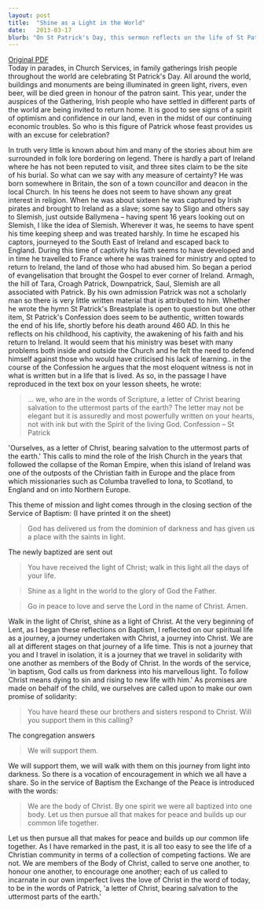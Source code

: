 ```yaml
---
layout: post
title:  "Shine as a Light in the World"
date:   2013-03-17
blurb: "On St Patrick's Day, this sermon reflects on the life of St Patrick, his journey of faith, and his mission to spread the Gospel in Ireland. The sermon draws parallels between Patrick's mission and the call for all Christians to be 'a letter of Christ', shining as a light in the world. It emphasizes the importance of community, support, and encouragement in the Christian journey."
---
```

[Original PDF](/assets/pdf/lent52013.pdf)    
Today in parades, in Church Services, in family gatherings Irish people throughout the world are celebrating St Patrick's Day. All around the world, buildings and monuments are being illuminated in green light, rivers, even beer, will be died green in honour of the patron saint. This year, under the auspices of the Gathering, Irish people who have settled in different parts of the world are being invited to return home. It is good to see signs of a spirit of optimism and confidence in our land, even in the midst of our continuing economic troubles. So who is this figure of Patrick whose feast provides us with an excuse for celebration?

In truth very little is known about him and many of the stories about him are surrounded in folk lore bordering on legend. There is hardly a part of Ireland where he has not been reputed to visit, and three sites claim to be the site of his burial. So what can we say with any measure of certainty? He was born somewhere in Britain, the son of a town councillor and deacon in the local Church. In his teens he does not seem to have shown any great interest in religion. When he was about sixteen he was captured by Irish pirates and brought to Ireland as a slave; some say to Sligo and others say to Slemish, just outside Ballymena – having spent 16 years looking out on Slemish, I like the idea of Slemish. Wherever it was, he seems to have spent his time keeping sheep and was treated harshly. In time he escaped his captors, journeyed to the South East of Ireland and escaped back to England. During this time of captivity his faith seems to have developed and in time he travelled to France where he was trained for ministry and opted to return to Ireland, the land of those who had abused him. So began a period of evangelisation that brought the Gospel to ever corner of Ireland. Armagh, the hill of Tara, Croagh Patrick, Downpatrick, Saul, Slemish are all associated with Patrick. By his own admission Patrick was not a scholarly man so there is very little written material that is attributed to him. Whether he wrote the hymn St Patrick's Breastplate is open to question but one other item, St Patrick's Confession does seem to be authentic, written towards the end of his life, shortly before his death around 460 AD. In this he reflects on his childhood, his captivity, the awakening of his faith and his return to Ireland. It would seem that his ministry was beset with many problems both inside and outside the Church and he felt the need to defend himself against those who would have criticised his lack of learning.. in the course of the Confession he argues that the most eloquent witness is not in what is written but in a life that is lived. As so, in the passage I have reproduced in the text box on your lesson sheets, he wrote:

> ... we, who are in the words of Scripture, a letter of Christ bearing salvation to the uttermost parts of the earth? The letter may not be elegant but it is assuredly and most powerfully written on your hearts, not with ink but with the Spirit of the living God. Confession – St Patrick

'Ourselves, as a letter of Christ, bearing salvation to the uttermost parts of the earth.' This calls to mind the role of the Irish Church in the years that followed the collapse of the Roman Empire, when this island of Ireland was one of the outposts of the Christian faith in Europe and the place from which missionaries such as Columba travelled to Iona, to Scotland, to England and on into Northern Europe.

This theme of mission and light comes through in the closing section of the Service of Baptism: (I have printed it on the sheet)

> God has delivered us from the dominion of darkness and has given us a place with the saints in light.

The newly baptized are sent out

> You have received the light of Christ; walk in this light all the days of your life.

> Shine as a light in the world to the glory of God the Father.

> Go in peace to love and serve the Lord in the name of Christ. Amen.

Walk in the light of Christ, shine as a light of Christ. At the very beginning of Lent, as I began these reflections on Baptism, I reflected on our spiritual life as a journey, a journey undertaken with Christ, a journey into Christ. We are all at different stages on that journey of a life time. This is not a journey that you and I travel in isolation, it is a journey that we travel in solidarity with one another as members of the Body of Christ. In the words of the service, 'in baptism, God calls us from darkness into his marvellous light. To follow Christ means dying to sin and rising to new life with him.' As promises are made on behalf of the child, we ourselves are called upon to make our own promise of solidarity:

> You have heard these our brothers and sisters respond to Christ. Will you support them in this calling?

The congregation answers

> We will support them.

We will support them, we will walk with them on this journey from light into darkness. So there is a vocation of encouragement in which we all have a share. So in the service of Baptism the Exchange of the Peace is introduced with the words:

> We are the body of Christ. By one spirit we were all baptized into one body. Let us then pursue all that makes for peace and builds up our common life together.

Let us then pursue all that makes for peace and builds up our common life together. As I have remarked in the past, it is all too easy to see the life of a Christian community in terms of a collection of competing factions. We are not. We are members of the Body of Christ, called to serve one another, to honour one another, to encourage one another; each of us called to incarnate in our own imperfect lives the love of Christ in the word of today, to be in the words of Patrick, 'a letter of Christ, bearing salvation to the uttermost parts of the earth.'
